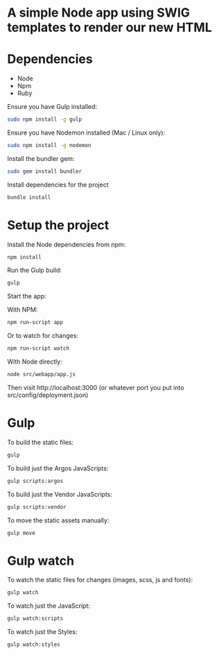 # A simple Node app using SWIG templates to render our new HTML

# Dependencies
* Node
* Npm
* Ruby

Ensure you have Gulp installed:

```bash
sudo npm install -g gulp
```

Ensure you have Nodemon installed (Mac / Linux only):

```bash
sudo npm install -g nodemon
```

Install the bundler gem:
```bash
sudo gem install bundler
```

Install dependencies for the project
```bash
bundle install
```

# Setup the project

Install the Node dependencies from npm:

```bash
npm install
```

Run the Gulp build:

```bash
gulp
```

Start the app:

With NPM:

```bash
npm run-script app
```

Or to watch for changes:

```bash
npm run-script watch
```

With Node directly:

```bash
node src/webapp/app.js
```

Then visit http://localhost:3000 (or whatever port you put into src/config/deployment.json)


# Gulp

To build the static files:

```bash
gulp
```

To build just the Argos JavaScripts:

```bash
gulp scripts:argos
```

To build just the Vendor JavaScripts:

```bash
gulp scripts:vendor
```

To move the static assets manually:

```bash
gulp move
```

# Gulp watch

To watch the static files for changes (images, scss, js and fonts):

```bash
gulp watch
```

To watch just the JavaScript:

```bash
gulp watch:scripts
```

To watch just the Styles:

```bash
gulp watch:styles
```